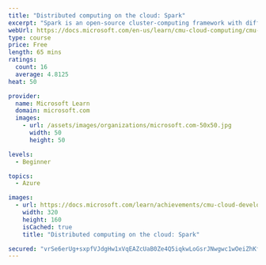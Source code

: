 ```yaml
---
title: "Distributed computing on the cloud: Spark"
excerpt: "Spark is an open-source cluster-computing framework with different strengths than MapReduce has. Learn about how Spark works."
webUrl: https://docs.microsoft.com/en-us/learn/cmu-cloud-computing/cmu-analytics-engines-spark/
type: course
price: Free
length: 65 mins
ratings:
  count: 16
  average: 4.8125
heat: 50

provider:
  name: Microsoft Learn
  domain: microsoft.com
  images:
    - url: /assets/images/organizations/microsoft.com-50x50.jpg
      width: 50
      height: 50

levels:
  - Beginner

topics:
  - Azure

images:
  - url: https://docs.microsoft.com/learn/achievements/cmu-cloud-developer/distributed-programming-spark-social.png
    width: 320
    height: 160
    isCached: true
    title: "Distributed computing on the cloud: Spark"

secured: "vrSe6erUg+sxpfVJdgHw1xVqEAZcUaB0Ze4Q5iqkwLoGsrJNwgwc1wOeiZhKf7xvrBdRW3b0CT0PLWvqwZniso6v9rjRa8uwm9wmTm9+cW1n2hCTxMkaJNj5Wwow/TZg1KjjYlEOrt1BOtpCoWWV9KvFirwjm4YkBWacKhHUxUO7Y6sViedxk8Mbqm9wd15Zz+ay8m+6CD99pVWuoqOi7dWbsERUW2kHjBoMzLZrEgz7lA01cxbSqEA3DKQykPaMtQ3kiPIfBAylYzSeXzd+cxibIyqh6PmfgMywCtFnnC6zDdKeCNOr91pSB3KJQV+MmnPMHvRa+ggaFkdqsfp0S+girc/ycq5DLp6MAgYigQV3VwI7GPPyeJSgJv0TGcjzvHA6sTw9aR857HADvkts1w==;MVb/cBKihx+y3QgVumdc7g=="
---
```


